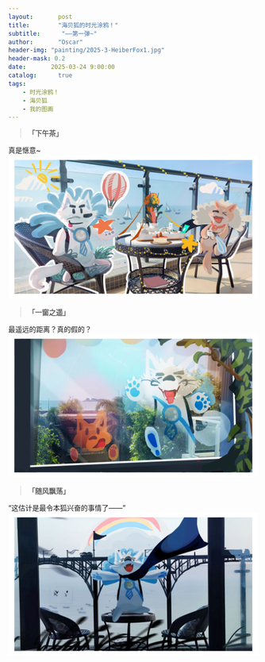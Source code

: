 ```yaml
---
layout:       post
title:        "海贝狐的时光涂鸦！"
subtitle:      "——第一弹~"
author:       "Oscar"
header-img: "painting/2025-3-HeiberFox1.jpg"
header-mask: 0.2
date:       2025-03-24 9:00:00
catalog:      true
tags:
    - 时光涂鸦！
    - 海贝狐
    - 我的图画
---
```


 >**「下午茶」**

真是惬意~
 ![](/painting/2025-3-HeiberFox3.jpg)
 >**「一窗之遥」**

最遥远的距离？真的假的？
 ![](/painting/2025-3-HeiberFox2.jpg)
 >**「随风飘荡」**

“这估计是最令本狐兴奋的事情了——”
 ![](/painting/2025-3-HeiberFox1.jpg)

 
